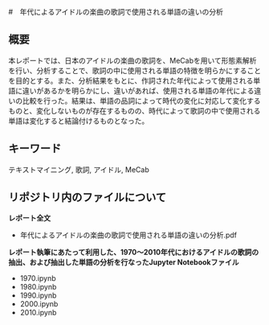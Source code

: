 #　年代によるアイドルの楽曲の歌詞で使用される単語の違いの分析
## 概要
本レポートでは、日本のアイドルの楽曲の歌詞を、MeCabを用いて形態素解析を行い、分析することで、歌詞の中に使用される単語の特徴を明らかにすることを目的とする。また、分析結果をもとに、作詞された年代によって使用される単語に違いがあるかを明らかにし、違いがあれば、使用される単語の年代による違いの比較を行った。結果は、単語の品詞によって時代の変化に対応して変化するものと、変化しないものが存在するものの、時代によって歌詞の中で使用される単語は変化すると結論付けるものとなった。

## キーワード
テキストマイニング, 歌詞, アイドル, MeCab

## リポジトリ内のファイルについて
**レポート全文**
- 年代によるアイドルの楽曲の歌詞で使用される単語の違いの分析.pdf

**レポート執筆にあたって利用した、1970〜2010年代におけるアイドルの歌詞の抽出、および抽出した単語の分析を行なったJupyter Notebookファイル**
- 1970.ipynb
- 1980.ipynb
- 1990.ipynb
- 2000.ipynb
- 2010.ipynb
